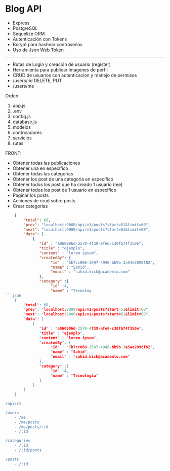 # Blog API

- Express
- PostgreSQL
- Sequelize ORM 
- Autenticación con Tokens
- Bcrypt para hashear contraseñas
- Uso de Json Web Token

---

- Rutas de Login y creación de usuario (register)
- Herramienta para publicar imagenes de perfil
- CRUD de usuarios con autenticacion y manejo de permisos
- /users/:id DELETE, PUT
- /users/me

Orden
1. app.js
2. .env
3. config.js
4. database.js
5. modelos
6. controladores
7. servicios
8. rutas

FRONT:
- Obtener todas las publicaciones
- Obtener una en especifico
- Obtener todas las categorias
- Obtener los post de una categoria en especifico
- Obtener todos los post que ha creado 1 usuario (me)
- Obtener todos los post de 1 usuario en especifico
- Paginar los posts
- Acciones de crud sobre posts
- Crear categorias


```json
    {
        "total": 68,
        "prev": "localhost:9000/api/v1/posts?start=51&limit=60",
        "next": "localhost:9000/api/v1/posts?start=61&limit=68",
        "data": [
            {
               "id" : "a860986d-2570-4f39-afe6-c30fb74f350e",
               "title" : "ejemplo",
               "content" : "lorem ipsum",
               "createdBy": {
                    "id" : "5b7cc060-3597-4946-bb9b-3a54e2098f82",
                    "name" : "Sahid",
                    "email" : "sahid.kick@academlo.com"
               },
               "category" :{
                    "id" :4,
                    "name" : "Tecnolog
```json
    {
        "total": 68,
        "prev": "localhost:9000/api/v1/posts?start=51&limit=60",
        "next": "localhost:9000/api/v1/posts?start=61&limit=68",
        "data": [
            {
               "id" : "a860986d-2570-4f39-afe6-c30fb74f350e",
               "title" : "ejemplo",
               "content" : "lorem ipsum",
               "createdBy": {
                    "id" : "5b7cc060-3597-4946-bb9b-3a54e2098f82",
                    "name" : "Sahid",
                    "email" : "sahid.kick@academlo.com"
               },
               "category" :{
                    "id" :4,
                    "name" : "Tecnologia"
               }
            }
        ]
    }

/api/v1    

/users
    - /me
    - /me/posts
    - /me/posts/:id
    - /:id

/categories
    - /:id
    - /:id/posts

/posts
    - /:id



